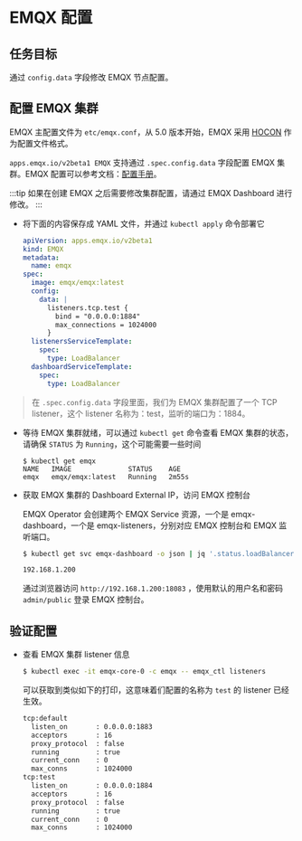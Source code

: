 # EMQX 配置

## 任务目标

通过 `config.data` 字段修改 EMQX 节点配置。

## 配置 EMQX 集群

EMQX 主配置文件为 `etc/emqx.conf`，从 5.0 版本开始，EMQX 采用 [HOCON](https://www.emqx.io/docs/zh/v5.1/configuration/configuration.html#hocon-%E9%85%8D%E7%BD%AE%E6%A0%BC%E5%BC%8F) 作为配置文件格式。

`apps.emqx.io/v2beta1 EMQX` 支持通过 `.spec.config.data` 字段配置 EMQX 集群。EMQX 配置可以参考文档：[配置手册](https://www.emqx.io/docs/zh/v5.1/configuration/configuration-manual.html#%E8%8A%82%E7%82%B9%E8%AE%BE%E7%BD%AE)。

:::tip
如果在创建 EMQX 之后需要修改集群配置，请通过 EMQX Dashboard 进行修改。
:::

+ 将下面的内容保存成 YAML 文件，并通过 `kubectl apply` 命令部署它

  ```yaml
  apiVersion: apps.emqx.io/v2beta1
  kind: EMQX
  metadata:
    name: emqx
  spec:
    image: emqx/emqx:latest
    config:
      data: |
        listeners.tcp.test {
          bind = "0.0.0.0:1884"
          max_connections = 1024000
        }
    listenersServiceTemplate:
      spec:
        type: LoadBalancer
    dashboardServiceTemplate:
      spec:
        type: LoadBalancer
  ```

> 在 `.spec.config.data` 字段里面，我们为 EMQX 集群配置了一个 TCP listener，这个 listener 名称为：test，监听的端口为：1884。

+ 等待 EMQX 集群就绪，可以通过 `kubectl get` 命令查看 EMQX 集群的状态，请确保 `STATUS` 为 `Running`，这个可能需要一些时间

  ```
  $ kubectl get emqx
  NAME   IMAGE              STATUS    AGE
  emqx   emqx/emqx:latest   Running   2m55s
  ```

+ 获取 EMQX 集群的 Dashboard External IP，访问 EMQX 控制台

  EMQX Operator 会创建两个 EMQX Service 资源，一个是 emqx-dashboard，一个是 emqx-listeners，分别对应 EMQX 控制台和 EMQX 监听端口。

  ```bash
  $ kubectl get svc emqx-dashboard -o json | jq '.status.loadBalancer.ingress[0].ip'

  192.168.1.200
  ```

  通过浏览器访问 `http://192.168.1.200:18083` ，使用默认的用户名和密码 `admin/public` 登录 EMQX 控制台。

## 验证配置

+ 查看 EMQX 集群 listener 信息

  ```bash
  $ kubectl exec -it emqx-core-0 -c emqx -- emqx_ctl listeners
  ```

  可以获取到类似如下的打印，这意味着们配置的名称为 `test` 的 listener 已经生效。

  ```bash
  tcp:default
    listen_on       : 0.0.0.0:1883
    acceptors       : 16
    proxy_protocol  : false
    running         : true
    current_conn    : 0
    max_conns       : 1024000
  tcp:test
    listen_on       : 0.0.0.0:1884
    acceptors       : 16
    proxy_protocol  : false
    running         : true
    current_conn    : 0
    max_conns       : 1024000
  ```
